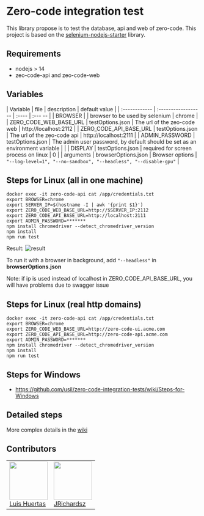 # Zero-code integration test

This library propose is to test the database, api and web of zero-code. This project is based on the [selenium-nodejs-starter](https://github.com/usil/selenium-nodejs-starter) library.

## Requirements

- nodejs > 14
- zeo-code-api and zeo-code-web

## Variables

| Variable      | file     | description        | default value   |
| :------------ | :------------------ | :----  | :--- -- |
| BROWSER  |  | browser to be used by selenium | chrome   |
| ZERO_CODE_WEB_BASE_URL  | testOptions.json    | The url of the zeo-code web  | http://localhost:2112   |
| ZERO_CODE_API_BASE_URL   | testOptions.json    | The url of the zeo-code api  | http://localhost:2111  |
| ADMIN_PASSWORD | testOptions.json    | The admin user password, by default should be set as an environment variable |  |
| DISPLAY | testOptions.json    | required for screen process on linux | 0 |
| arguments     | browserOptions.json | Browser options  | `"--log-level=1", "--no-sandbox", "--headless", "--disable-gpu"` |


## Steps for Linux (all in one machine)

```
docker exec -it zero-code-api cat /app/credentials.txt
export BROWSER=chrome
export SERVER_IP=$(hostname -I | awk '{print $1}')
export ZERO_CODE_WEB_BASE_URL=http://$SERVER_IP:2112
export ZERO_CODE_API_BASE_URL=http://localhost:2111
export ADMIN_PASSWORD=*******
npm install chromedriver --detect_chromedriver_version
npm install
npm run test
```

Result:
![result](https://i.ibb.co/1QHykGN/test-Result.jpg)

To run it with a browser in background, add `"--headless"` in **browserOptions.json**

Note: if ip is used instead of localhost in ZERO_CODE_API_BASE_URL, you will have problems due to swagger issue

## Steps for Linux (real http domains)

```
docker exec -it zero-code-api cat /app/credentials.txt
export BROWSER=chrome
export ZERO_CODE_WEB_BASE_URL=http://zero-code-ui.acme.com
export ZERO_CODE_API_BASE_URL=http://zero-code-api.acme.com
export ADMIN_PASSWORD=*******
npm install chromedriver --detect_chromedriver_version
npm install
npm run test
```


## Steps for Windows

- https://github.com/usil/zero-code-integration-tests/wiki/Steps-for-Windows

## Detailed steps

More complex details in the [wiki](https://github.com/usil/zero-code-integration-tests/wiki)

## Contributors

<table>
  <tbody>
    <td>
      <img src="https://i.ibb.co/88Tp6n5/Recurso-7.png" width="100px;"/>
      <br />
      <label><a href="https://github.com/TacEtarip">Luis Huertas</a></label>
      <br />
    </td>
    <td>
      <img src="https://avatars0.githubusercontent.com/u/3322836?s=460&v=4" width="100px;"/>
      <br />
      <label><a href="http://jrichardsz.github.io/">JRichardsz</a></label>
      <br />
    </td>
  </tbody>
</table>

